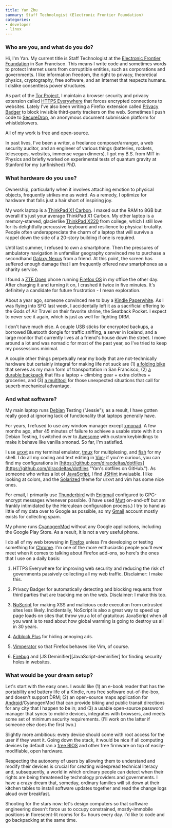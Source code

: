 ```yaml
---
title: Yan Zhu
summary: Staff Technologist (Electronic Frontier Foundation)
categories:
- developer
- linux
---
```


### Who are you, and what do you do?

Hi, I'm Yan. My current title is Staff Technologist at the [Electronic Frontier Foundation](https://www.eff.org/ "The EFF's website.") in San Francisco. This means I write code and sometimes words to protect Internet users from corruptible entities, such as corporations and governments. I like information freedom, the right to privacy, theoretical physics, cryptography, free software, and an Internet that respects humans. I dislike consentless power structures.

As part of the [Tor Project][tor], I maintain a browser security and privacy extension called [HTTPS Everywhere][https-everywhere] that forces encrypted connections to websites. Lately I've also been writing a Firefox extension called [Privacy Badger][privacy-badger] to block invisible third-party trackers on the web. Sometimes I push code to [SecureDrop][], an anonymous document submission platform for whistleblowers.

All of my work is free and open-source.

In past lives, I've been a writer, a freelance composer/arranger, a web security auditor, and an engineer of various things (batteries, rockets, telescopes, websites, immense vegan dinners). I got my B.S. from MIT in Physics and briefly worked on experimental tests of quantum gravity at Stanford for my (unfinished) PhD.

### What hardware do you use?

Ownership, particularly when it involves attaching emotion to physical objects, frequently strikes me as weird. As a remedy, I optimize for hardware that falls just a hair short of inspiring joy.

My work laptop is a [ThinkPad X1 Carbon][thinkpad-x1-carbon]. I maxed out the RAM to 8GB but overall it's just your average ThinkPad X1 Carbon. My other laptop is a memory-starved, glacierlike [ThinkPad X220][thinkpad-x220] from college, which I still love for its delightfully percussive keyboard and resilience to physical brutality. People often underappreciate the charm of a laptop that will survive a rappel down the side of a 20-story building if one is required.

Until last summer, I refused to own a smartphone. Then the pressures of ambulatory navigation in unfamiliar geography convinced me to purchase a secondhand [Galaxy Nexus][galaxy-nexus] from a friend. At this point, the screen has suffered enough damage that I am frequently offered new smartphones as a charity service.

I found a [ZTE Open][open.2] phone running [Firefox OS][firefox-os] in my office the other day. After charging it and turning it on, I crashed it twice in five minutes. It's definitely a candidate for future frustration - I mean exploration.

About a year ago, someone convinced me to buy a [Kindle Paperwhite][kindle-paperwhite]. As I was flying into SFO last week, I accidentally left it as a sacrificial offering to the Gods of Air Travel on their favorite shrine, the Seatback Pocket. I expect to never see it again, which is just as well for fighting DRM.

I don't have much else. A couple USB sticks for encrypted backups, a borrowed Bluetooth dongle for traffic sniffing, a server in Iceland, and a large monitor that currently lives at a friend's house down the street. I move around a lot and was nomadic for most of the past year, so I've tried to keep my possessions minimal.

A couple other things perpetually near my body that are not-technically hardware but certainly integral for making life not suck are (1) [a folding bike][mu-p8] that serves as my main form of transportation in San Francisco, (2) [a durable backpack][the-rambler] that fits a laptop + climbing gear + extra clothes + groceries, and (3) [a multitool][skeletool] for those unexpected situations that call for superb mechanical advantage.

### And what software?

My main laptop runs [Debian][] Testing ("Jessie"); as a result, I have gotten really good at ignoring lack of functionality that laptops generally have.

For years, I refused to use any window manager except [xmonad][]. A few months ago, after 45 minutes of failure to achieve a usable state with it on Debian Testing, I switched over to [Awesome][] with custom keybindings to make it behave like vanilla xmonad. So far, I'm satisfied.

I use [urxvt][rxvt-unicode] as my terminal emulator, [tmux][] for multiplexing, and [fish][] for my shell. I do all my coding and text editing in [Vim][]; if you're curious, you can find my configurations in [https://github.com/diracdeltas/dotfiles](https://github.com/diracdeltas/dotfiles "Yan's dotfiles on GitHub."). As someone who writes a lot of [JavaScript][], I find [JSHint][] invaluable. I like looking at colors, and the [Solarized][] theme for urxvt and vim has some nice ones.

For email, I primarily use [Thunderbird][] with [Enigmail][] configured to GPG-encrypt messages whenever possible. (I have used [Mutt][] on-and-off but am frankly intimidated by the Herculean configuration process.) I try to hand as little of my data over to Google as possible, so my [Gmail][] account mostly exists for collecting spam.

My phone runs [CyanogenMod][] without any Google applications, including the Google Play Store. As a result, it is not a very useful phone.

I do all of my web browsing in [Firefox][] unless I'm developing or testing something for [Chrome][]. I'm one of the more enthusiastic people you'll ever meet when it comes to talking about Firefox add-ons, so here's the ones that I use on a daily basis:

1. HTTPS Everywhere for improving web security and reducing the risk of governments passively collecting all my web traffic. Disclaimer: I make this.

2. Privacy Badger for automatically detecting and blocking requests from third parties that are tracking me on the web. Disclaimer: I make this too.

3. [NoScript][] for making XSS and malicious code execution from untrusted sites less likely. Incidentally, NoScript is also a great way to speed up page loads on sites that throw you a lot of gratuitous JavaScript when all you want is to read about how global warming is going to destroy us all in 30 years.

4. [Adblock Plus][adblock-plus] for hiding annoying ads.

5. [Vimperator][] so that Firefox behaves like Vim, of course.

6. [Firebug][] and [JS Deminifier][JavaScript-deminifier] for finding security holes in websites.

### What would be your dream setup?

Let's start with the easy ones. I would like (1) an e-book reader that has the portability and battery life of a Kindle, runs free software out-of-the-box, and doesn't support DRM; (2) an open-source maps application for [Android][]/CyanogenMod that can provide biking and public transit directions for any city that I happen to be in; and (3) a usable open-source password manager that syncs to mobile devices, integrates with browsers, and meets some set of minimum security requirements. (I'll work on the latter if someone else does the first two.)

Slightly more ambitious: every device should come with root access for the user if they want it. Going down the stack, it would be nice if all computing devices by default ran a [free BIOS](https://www.fsf.org/campaigns/free-bios.html "An article about the benefits of a free BIOS.") and other free firmware on top of easily-modifiable, open hardware.

Respecting the autonomy of users by allowing them to understand and modify their devices is crucial for creating widespread technical literacy and, subsequently, a world in which ordinary people can detect when their rights are being threatened by technology providers and governments. I have a crazy dream that, someday, ordinary families will sit down at their kitchen tables to install software updates together and read the change logs aloud over breakfast.

Shooting for the stars now: let's design computers so that software engineering doesn't force us to occupy constrained, mostly-immobile positions in florescent-lit rooms for 8+ hours every day. I'd like to code and go backpacking at the same time.

[galaxy-nexus]: http://www.google.com/nexus/ "An Android-based smartphone."
[kindle-paperwhite]: https://www.amazon.com/Kindle-Paperwhite-Touch-light/dp/B007OZNZG0 "An e-book reader with a book-like screen."
[mu-p8]: https://dahon.com/mainnav/folding-bikes/single-view/bike/mu_p8-1.html "A foldable bicycle."
[open.2]: https://en.wikipedia.org/wiki/ZTE_Open "A Firefox OS smartphone."
[skeletool]: https://www.leatherman.com/18.html "A stainless steel multi-tool."
[the-rambler]: https://missionworkshop.com/products/bags/backpacks/roll_top/medium_rambler.php "A water-resistant backpack."
[thinkpad-x1-carbon]: http://shop.lenovo.com/us/en/laptops/thinkpad/x-series/x1-carbon/ "A lightweight PC laptop with a 14 inch screen."
[thinkpad-x220]: http://shop.lenovo.com/us/laptops/thinkpad/x-series/x220 "A 12.5 inch PC laptop."
[adblock-plus]: https://adblockplus.org/ "Browser extensions for blocking ad content."
[android]: https://developers.google.com/android/?csw=1 "A mobile phone platform."
[awesome]: https://awesomewm.org/ "A window manager for X."
[chrome]: https://www.google.com/intl/en/chrome/browser/ "A WebKit-based browser, where each tab runs in its own thread."
[cyanogenmod]: http://www.cyanogenmod.org/ "A custom ROM for Android phones."
[debian]: https://www.debian.org/ "A Linux distribution."
[enigmail]: https://enigmail.net/index.php "An extension for Thunderbird that enables GPG-encrypted emailing."
[firebug]: https://getfirebug.com/ "A Firefox addon for web development."
[firefox-os]: https://www.mozilla.org/en-US/firefox/os/ "An OS for smartphones."
[firefox]: https://www.mozilla.org/en-US/firefox/new/ "A cross-platform open-source web browser."
[fish]: http://fishshell.com/ "A command-line shell."
[gmail]: https://mail.google.com/mail/ "Web-based email."
[https-everywhere]: https://www.eff.org/https-everywhere/ "A browser extension for ensuring secure web browsing."
[javascript]: https://en.wikipedia.org/wiki/JavaScript "An interpreted scripting language."
[jshint]: https://jshint.com/ "A service for finding issues with your Javascript."
[mutt]: http://www.mutt.org/ "A command-line email client."
[noscript]: https://noscript.net/ "A Firefox extension for whitelisting scripting content."
[privacy-badger]: https://www.eff.org/privacybadger "A browser extension for blocking trackers and ads."
[rxvt-unicode]: https://en.wikipedia.org/wiki/Rxvt-unicode "A colour terminal emulator for X Windows."
[securedrop]: https://securedrop.org "A submission system for whistleblowers."
[solarized]: https://ethanschoonover.com/solarized "A colour theme for text editors."
[thunderbird]: https://www.mozilla.org/en-US/thunderbird/ "An open-source cross-platform mail client."
[tmux]: https://sourceforge.net/projects/tmux/ "A terminal multiplexer, similar to screen."
[tor]: https://www.torproject.org/ "A software and network package for protecting your anonymity."
[vim]: https://www.vim.org/ "A command-line text editor."
[vimperator]: http://www.vimperator.org/vimperator/ "A Firefox extension for adding vim-like keyboard shortcuts."
[xmonad]: https://xmonad.org/ "A tiling window manager for X11."
